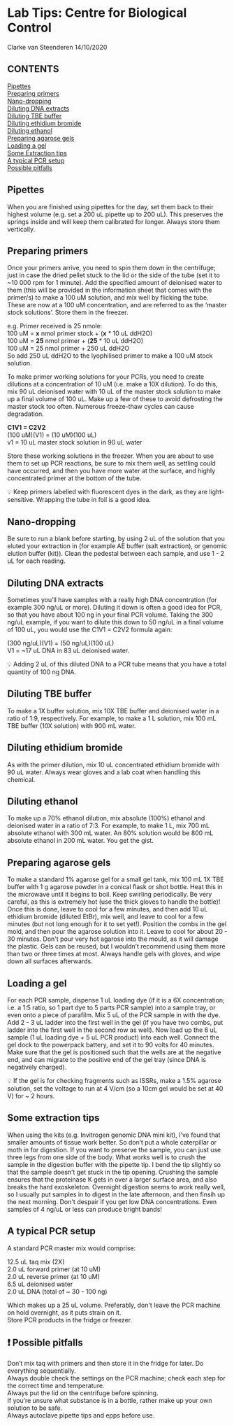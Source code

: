 Lab Tips: Centre for Biological Control
================
Clarke van Steenderen
14/10/2020

## CONTENTS

[Pipettes](#pipettes)  
[Preparing primers](#primerprep)  
[Nano-dropping](#nanodrop)  
[Diluting DNA extracts](#dilutingDNA)  
[Diluting TBE buffer](#dilutingTBE)  
[Diluting ethidium bromide](#dilutingEtBr)  
[Diluting ethanol](#dilutingEt)  
[Preparing agarose gels](#agarose)  
[Loading a gel](#gelloading)  
[Some Extraction tips](#extractions)  
[A typical PCR setup](#pcr)  
[Possible pitfalls](#pitfalls)

## Pipettes <a name = "pipettes"></a>

When you are finished using pipettes for the day, set them back to their
highest volume (e.g. set a 200 uL pipette up to 200 uL). This preserves
the springs inside and will keep them calibrated for longer. Always
store them vertically.

## Preparing primers <a name = "primerprep"></a>

Once your primers arrive, you need to spin them down in the
centrifuge; just in case the dried pellet stuck to the lid or the
side of the tube (set it to ~10 000 rpm for 1 minute). Add the specified amount of deionised water to them
(this will be provided in the information sheet that comes with the
primer/s) to make a 100 uM solution, and mix well by flicking the tube. These are now at a 100 uM
concentration, and are referred to as the ‘master stock solutions’.
Store them in the freezer.

e.g. Primer received is 25 nmole:   
100 uM = **x** nmol primer stock + (**x** * 10 uL ddH2O)   
100 uM = **25** nmol primer + (**25** * 10 uL ddH2O)    
100 uM = 25 nmol primer + 250 uL ddH2O   
So add 250 uL ddH2O to the lyophilised primer to make a 100 uM stock solution.   

To make primer working solutions for your PCRs, you need to create dilutions at
a concentration of 10 uM (i.e. make a 10X dilution). To do this, mix 90 uL deionised water with 10
uL of the master stock solution to make up a final volume of 100 uL.
Make up a few of these to avoid defrosting the master stock too often.
Numerous freeze-thaw cycles can cause degradation.

**C1V1 = C2V2**  
(100 uM)(V1) = (10 uM)(100 uL)  
v1 = 10 uL master stock solution in 90 uL water

Store these working solutions in the freezer. When you are about to use
them to set up PCR reactions, be sure to mix them well, as settling
could have occurred, and then you have more water at the surface, and
highly concentrated primer at the bottom of the tube.

:bulb: Keep primers labelled with fluorescent dyes in the dark, as they
are light-sensitive. Wrapping the tube in foil is a good idea.

## Nano-dropping <a name = "nanodrop"></a>

Be sure to run a blank before starting, by using 2 uL of the solution
that you eluted your extraction in (for example AE buffer (salt
extraction), or genomic elution buffer (kit)). Clean the pedestal
between each sample, and use 1 - 2 uL for each reading.

## Diluting DNA extracts <a name = "dilutingDNA"></a>

Sometimes you’ll have samples with a really high DNA concentration (for
example 300 ng/uL or more). Diluting it down is often a good idea for
PCR, so that you have about 100 ng in your final PCR volume. Taking the
300 ng/uL example, if you want to dilute this down to 50 ng/uL in a
final volume of 100 uL, you would use the C1V1 = C2V2 formula again:

(300 ng/uL)(V1) = (50 ng/uL)(100 uL)  
V1 = \~17 uL DNA in 83 uL deionised water.

:bulb: Adding 2 uL of this diluted DNA to a PCR tube means that you have
a total quantity of 100 ng DNA.

## Diluting TBE buffer <a name = "dilutingTBE"></a>

To make a 1X buffer solution, mix 10X TBE buffer and deionised water in a
ratio of 1:9, respectively. For example, to make a 1 L solution, mix 100
mL TBE buffer (10X solution) with 900 mL water.

## Diluting ethidium bromide <a name = "dilutingEtBr"></a>

As with the primer dilution, mix 10 uL concentrated ethidium bromide
with 90 uL water. Always wear gloves and a lab coat when handling this
chemical.

## Diluting ethanol <a name = "dilutingEt"></a>

To make up a 70% ethanol dilution, mix absolute (100%) ethanol and
deionised water in a ratio of 7:3. For example, to make 1 L, mix 700 mL
absolute ethanol with 300 mL water. An 80% solution would be 800 mL
absolute ethanol in 200 mL water. You get the gist.

## Preparing agarose gels <a name = "agarose"></a>

To make a standard 1% agarose gel for a small gel tank, mix 100 mL 1X
TBE buffer with 1 g agarose powder in a conical flask or shot bottle. Heat this in the
microwave until it begins to boil. Keep swirling periodically. Be very
careful, as this is extremely hot (use the thick gloves to handle the
bottle)\! Once this is done, leave to cool for a few minutes, and then add 10 uL ethidium bromide (diluted EtBr),
mix well, and leave to cool for a few minutes (but not long enough for
it to set yet\!). Position the combs in the gel mold, and then pour the
agarose solution into it. Leave to cool for about 20 - 30 minutes. Don't pour very hot agarose into the mould, as it will damage the plastic.
Gels can be reused, but I wouldn’t recommend using them more than two or
three times at most. Always handle gels with gloves, and wipe down all surfaces afterwards.

## Loading a gel <a name = "gelloading"></a>

For each PCR sample, dispense 1 uL loading dye (if it is a 6X concentration; i.e. a 1:5 ratio, so 1 part dye to 5 parts PCR sample) into a sample tray, or
even onto a piece of parafilm. Mix 5 uL of the PCR sample in with the
dye. Add 2 - 3 uL ladder into the first well in the gel (if you have two
combs, put ladder into the first well in the second row as well). Now
load up the 6 uL sample (1 uL loading dye + 5 uL PCR product) into each
well. Connect the gel dock to the powerpack battery, and set it to 90
volts for 40 minutes. Make sure that the gel is positioned such that the
wells are at the negative end, and can migrate to the positive end of
the gel tray (since DNA is negatively charged).

:bulb: If the gel is for checking fragments such as ISSRs, make a 1.5% agarose solution, set the voltage to run at 4 V/cm (so a 10cm gel would be set at 40 V) for \~ 2 hours.  

## Some extraction tips <a name = "extractions"></a>

When using the kits (e.g. Invitrogen genomic DNA mini kit), I’ve found
that smaller amounts of tissue work better. So don’t put a whole
caterpillar or moth in for digestion. If you want to preserve the
sample, you can just use three legs from one side of the body. What
works well is to crush the sample in the digestion buffer with the
pipette tip. I bend the tip slightly so that the sample doesn’t get
stuck in the tip opening. Crushing the sample ensures that the
proteinase K gets in over a larger surface area, and also breaks the
hard exoskeleton. Overnight digestion seems to work really well, so I
usually put samples in to digest in the late afternoon, and then finsih
up the next morning. Don't despair if you get low DNA concentrations. Even samples of 4 ng/uL or less can produce bright bands! 

## A typical PCR setup <a name = "pcr"></a>

A standard PCR master mix would comprise:

12.5 uL taq mix (2X)   
2.0 uL forward primer (at 10 uM)   
2.0 uL reverse primer (at 10 uM)    
6.5 uL deionised water  
2.0 uL DNA (total of \~ 30 - 100 ng)

Which makes up a 25 uL volume. Preferably, don't leave the PCR machine on hold overnight, as it puts strain on it.  
Store PCR products in the fridge or freezer.

## :exclamation: Possible pitfalls <a name = "pitfalls"></a>

Don’t mix taq with primers and then store it in the fridge for later. Do everything sequentially.   
Always double check the settings on the PCR machine; check each step for
the correct time and temperature.  
Always put the lid on the centrifuge before spinning.  
If you’re unsure what substance is in a bottle, rather make up your own
solution to be safe.  
Always autoclave pipette tips and epps before use.
